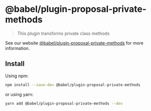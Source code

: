 # @babel/plugin-proposal-private-methods

> This plugin transforms private class methods

See our website [@babel/plugin-proposal-private-methods](https://babeljs.io/docs/en/babel-plugin-proposal-private-methods) for more information.

## Install

Using npm:

```sh
npm install --save-dev @babel/plugin-proposal-private-methods
```

or using yarn:

```sh
yarn add @babel/plugin-proposal-private-methods --dev
```
